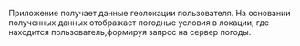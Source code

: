 Приложение получает данные геолокации пользователя.
На основании полученных данных отображает погодные условия в локации, где находится пользователь,формируя запрос на сервер погоды.